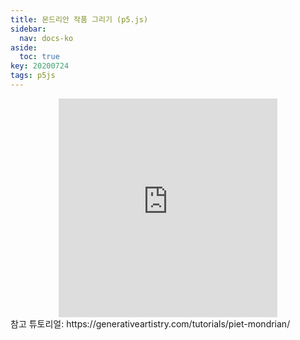 ```yaml
---
title: 몬드리안 작품 그리기 (p5.js)
sidebar:
  nav: docs-ko
aside:
  toc: true
key: 20200724
tags: p5js
---
```


<center>
  <iframe width = "350" height = "350" src="https://angeloyeo.github.io/p5/practice_p5js/mondrian/" frameborder = "0"></iframe>
</center>
참고 튜토리얼: https://generativeartistry.com/tutorials/piet-mondrian/